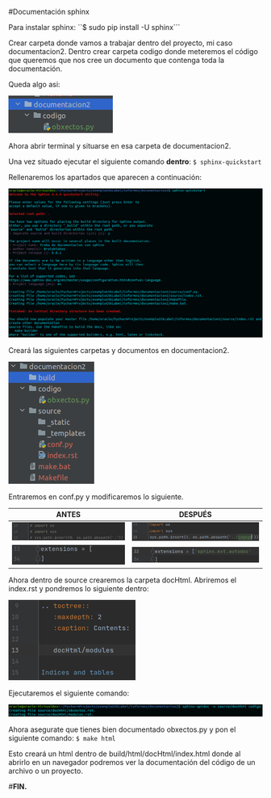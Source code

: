 #Documentación sphinx

Para instalar sphinx:
``$ sudo pip install -U sphinx```

Crear carpeta donde vamos a trabajar dentro del proyecto, mi caso documentacion2.
Dentro crear carpeta codigo donde meteremos el código que queremos que nos cree un
documento que contenga toda la documentación.

Queda algo asi:

![img.png](imagenesReadme/img.png)

Ahora abrir terminal y situarse en esa carpeta de documentacion2.

Una vez situado ejecutar el siguiente comando **dentro**: ```$ sphinx-quickstart```

Rellenaremos los apartados que aparecen a continuación:

![img_1.png](imagenesReadme/img_1.png)

Creará las siguientes carpetas y documentos en documentacion2.

![img_2.png](imagenesReadme/img_2.png)

Entraremos en conf.py y modificaremos lo siguiente.

|ANTES |DESPUÉS|
|---|---|
|![img_3.png](imagenesReadme/img_3.png)|![img_4.png](imagenesReadme/img_4.png)|
|![img_5.png](imagenesReadme/img_5.png)|![img_6.png](imagenesReadme/img_6.png)|
Ahora dentro de source crearemos la carpeta docHtml.
Abriremos el index.rst y pondremos lo siguiente dentro:

![img_7.png](imagenesReadme/img_7.png)

Ejecutaremos el siguiente comando:

![img_8.png](imagenesReadme/img_8.png)

Ahora asegurate que tienes bien documentado obxectos.py y pon el siguiente comando:
`$ make html`

Esto creará un html dentro de build/html/docHtml/index.html donde al abrirlo en un
navegador podremos ver la documentación del código de un archivo o un proyecto.

#**FIN.**